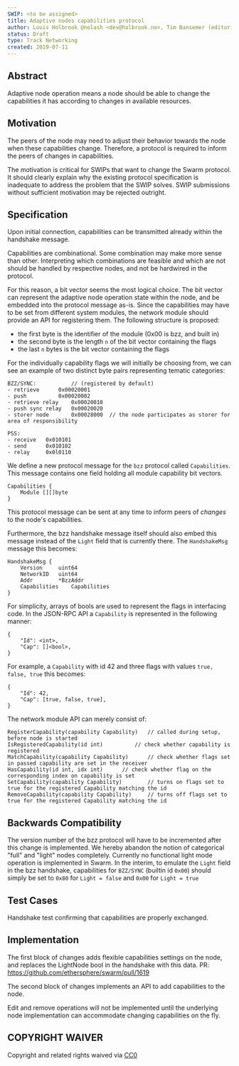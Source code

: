 ```yaml
---
SWIP: <to be assigned>
title: Adaptive nodes capabilities protocol
author: Louis Holbrook @nolash <dev@holbrook.no>, Tim Bansemer (editorial) @FantasticoFox <tim@ethswarm.org>
status: Draft
type: Track Networking
created: 2019-07-11
---
```


## Abstract

Adaptive node operation means a node should be able to change the capabilities it has according to changes in available resources.

## Motivation

The peers of the node may need to adjust their behavior towards the node when these capabilities change. Therefore, a protocol is required to inform the peers of changes in capabilities.

The motivation is critical for SWIPs that want to change the Swarm protocol. It should clearly explain why the existing protocol specification is inadequate to address the problem that the SWIP solves. SWIP submissions without sufficient motivation may be rejected outright.

## Specification

Upon initial connection, capabilities can be transmitted already within the handshake message.

Capabilities are combinational. Some combination may make more sense than other. Interpreting which combinations are feasible and which are not should be handled by respective nodes, and not be hardwired in the protocol.

For this reason, a bit vector seems the most logical choice. The bit vector can represent the adaptive node operation state within the node, and be embedded into the protocol message as-is.
Since the capabilities may have to be set from different system modules, the network module should provide an API for registering them. The following structure is proposed:

* the first byte is the identifier of the module (0x00 is bzz, and built in)
* the second byte is the length `n` of the bit vector containing the flags
* the last `n` bytes is the bit vector containing the flags

For the individually capability flags we will initially be choosing from, we can see an example of two distinct byte pairs representing tematic categories:

```
BZZ/SYNC: 			// (registered by default)
- retrieve		0x00020001
- push			0x00020002
- retrieve relay	0x00020010
- push sync relay	0x00020020
- storer node		0x00028000	// the node participates as storer for area of responsibility

PSS:
- receive	0x010101
- send		0x010102
- relay		0x0l0110
```

We define a new protocol message for the `bzz` protocol called `Capabilities`. This message contains one field holding all module capability bit vectors.

```
Capabilities {
	Module [][]byte
}
```

This protocol message can be sent at any time to inform peers of _changes_ to the node's capabilities. 

Furthermore, the bzz handshake message itself should also embed this message instead of the `Light` field that is currently there. The `HandshakeMsg` message this becomes:

```
HandshakeMsg {
	Version		uint64
	NetworkID	uint64
	Addr		*BzzAddr
	Capabilities	Capabilities
}
```

For simplicity, arrays of bools are used to represent the flags in interfacing code. In the JSON-RPC API a `Capability` is represented in the following manner:

```
{
	"Id": <int>,
	"Cap": []<bool>,
}
```

For example, a `Capability` with id 42 and three flags with values `true, false, true` this becomes:

```
{
	"Id": 42,
	"Cap": [true, false, true],
}
```

The network module API can merely consist of:

```
RegisterCapability(capability Capability)	// called during setup, before node is started
IsRegisteredCapability(id int)			// check whether capability is registered
MatchCapability(capability Capability)		// check whether flags set in passed capability are set in the receiver
HasCapability(id int, idx int) 		// check whether flag on the corresponding index on capability is set
SetCapability(capability Capability) 		// turns on flags set to true for the registered Capability matching the id
RemoveCapability(capability Capability)		// turns off flags set to true for the registered Capability matching the id
```

## Backwards Compatibility

The version number of the bzz protocol will have to be incremented after this change is implemented.
We hereby abandon the notion of categorical "full" and "light" nodes completely. Currently no functional light mode operation is implemented in Swarm. In the interim, to emulate the `Light` field in the bzz handshake, capabilities for `BZZ/SYNC` (builtin id `0x00`) should simply be set to `0x80` for `Light = false` and `0x00` for `Light = true`

## Test Cases

Handshake test confirming that capabilities are properly exchanged.

## Implementation

The first block of changes adds flexible capabilities settings on the node, and replaces the LightNode bool in the handshake with this data. PR: https://github.com/ethersphere/swarm/pull/1619

The second block of changes implements an API to add capabilities to the node.

Edit and remove operations will not be implemented until the underlying node implementation can accommodate changing capabilities on the fly.

## COPYRIGHT WAIVER

Copyright and related rights waived via [CC0](https://creativecommons.org/publicdomain/zero/1.0/)

